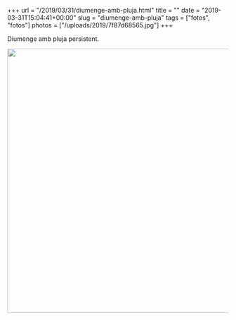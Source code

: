 +++
url = "/2019/03/31/diumenge-amb-pluja.html"
title = ""
date = "2019-03-31T15:04:41+00:00"
slug = "diumenge-amb-pluja"
tags = ["fotos", "fotos"]
photos = ["/uploads/2019/7f87d68565.jpg"]
+++

Diumenge amb pluja persistent.

<img src="/uploads/2019/7f87d68565.jpg" width="600" height="600" alt="" />
